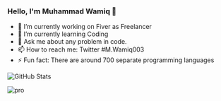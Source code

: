 ### Hello, I'm Muhammad Wamiq 👋

- 🔭 I’m currently working on Fiver as Freelancer
- 🌱 I’m currently learning Coding
- 💬 Ask me about any problem in code.
- 📫 How to reach me: Twitter #M.Wamiq003
- ⚡ Fun fact: There are around 700 separate programming languages

![GitHub Stats](https://github-readme-stats.vercel.app/api?username=MuhammadWamiq003&theme=radical)

![pro](https://user-images.githubusercontent.com/99263882/153422607-4873e474-091b-41e9-bc2f-3882af0d1d68.jpg)

